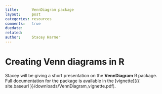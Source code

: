 ```yaml
---
title:      VennDiagram package
layout:     post
categories: resources
comments:   true
duedate:
related:    
author:     Stacey Harmer
---
```


# Creating Venn diagrams in R

Stacey will be giving a short presentation on the **VennDiagram** R package. Full documentation for the package is available in the [vignette]({{ site.baseurl }}/downloads/VennDiagram_vignette.pdf).


